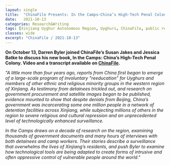 ```yaml
---
layout: single
title:  "ChinaFile Presents: In the Camps—China’s High-Tech Penal Colony"
date:   2021-10-13
categories: Research&Writing
tags: [Xinjiang Uyghur Autonomous Region, Uyghurs, ChinaFile, public remarks]
classes: wide
excerpt: "ChinaFile / 2021-10-13"
---
```



**On October 13, Darren Byler joined ChinaFile’s Susan Jakes and Jessica Batke to discuss his new book, In the Camps: China’s High-Tech Penal Colony. Video and a transcript available on [ChinaFile](https://www.chinafile.com/reporting-opinion/features/chinafile-presents-camps-chinas-high-tech-penal-colony).**

*"A little more than four years ago, reports from China first began to emerge of a large-scale program of involuntary “reeducation” for Uyghurs and members of other ethnic and religious minority groups in the western region of Xinjiang. As testimony from detainees trickled out, and research on government procurement and satellite images began to be published, evidence mounted to show that despite denials from Beijing, China’s government was incarcerating some one million people in a network of detention facilities across Xinjiang, while subjecting millions of others in the region to severe religious and cultural repression and an unprecedented level of technologically enhanced surveillance.*

*In the Camps draws on a decade of research on the region, examining thousands of government documents and many hours of interviews with both detainees and camp workers. Their stories describe a surveillance that overwhelms the lives of Xinjiang’s residents, and push Byler to examine how technological tools are being adapted to create forms of intrusive and often oppressive control of vulnerable people around the world."*
